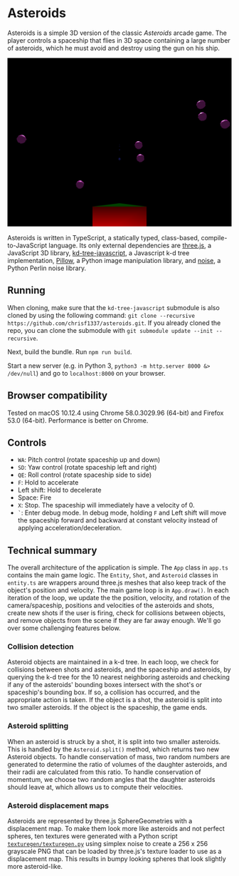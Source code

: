 # Asteroids
Asteroids is a simple 3D version of the classic *Asteroids* arcade game. The
player controls a spaceship that flies in 3D space containing a large number of
asteroids, which he must avoid and destroy using the gun on his ship.

![Example screenshot](static/ex1.png)

Asteroids is written in TypeScript, a statically typed, class-based,
compile-to-JavaScript language. Its only external dependencies are
[three.js](https://threejs.org/), a JavaScript 3D library,
[kd-tree-javascript](https://github.com/ubilabs/kd-tree-javascript), a
Javascript k-d tree implementation, [Pillow](https://python-pillow.org/), a
Python image manipulation library, and
[noise](https://pypi.python.org/pypi/noise/), a Python Perlin noise library.

## Running
When cloning, make sure that the `kd-tree-javascript` submodule is also cloned
by using the following command: `git clone --recursive
https://github.com/chrisf1337/asteroids.git`. If you already cloned the repo,
you can clone the submodule with `git submodule update --init --recursive`.

Next, build the bundle. Run `npm run build`.

Start a new server (e.g. in Python 3, `python3 -m http.server 8000 &>
/dev/null`) and go to `localhost:8000` on your browser.

## Browser compatibility
Tested on macOS 10.12.4 using Chrome 58.0.3029.96 (64-bit) and Firefox 53.0
(64-bit). Performance is better on Chrome.

## Controls
- `WA`: Pitch control (rotate spaceship up and down)
- `SD`: Yaw control (rotate spaceship left and right)
- `QE`: Roll control (rotate spaceship side to side)
- `F`: Hold to accelerate
- Left shift: Hold to decelerate
- Space: Fire
- `X`: Stop. The spaceship will immediately have a velocity of 0.
- `` ` ``: Enter debug mode. In debug mode, holding `F` and Left shift will move
  the spaceship forward and backward at constant velocity instead of applying
  acceleration/deceleration.

## Technical summary
The overall architecture of the application is simple. The `App` class in
`app.ts` contains the main game logic. The `Entity`, `Shot`, and `Asteroid`
classes in `entity.ts` are wrappers around three.js meshes that also keep track
of the object's position and velocity. The main game loop is in `App.draw()`. In
each iteration of the loop, we update the the position, velocity, and rotation
of the camera/spaceship, positions and velocities of the asteroids and shots,
create new shots if the user is firing, check for collisions between objects,
and remove objects from the scene if they are far away enough. We'll go over
some challenging features below.

### Collision detection
Asteroid objects are maintained in a k-d tree. In each loop, we check for
collisions between shots and asteroids, and the spaceship and asteroids, by
querying the k-d tree for the 10 nearest neighboring asteroids and checking if
any of the asteroids' bounding boxes intersect with the shot's or spaceship's
bounding box. If so, a collision has occurred, and the appropriate action is
taken. If the object is a shot, the asteroid is split into two smaller
asteroids. If the object is the spaceship, the game ends.

### Asteroid splitting
When an asteroid is struck by a shot, it is split into two smaller asteroids.
This is handled by the `Asteroid.split()` method, which returns two new Asteroid
objects. To handle conservation of mass, two random numbers are generated to
determine the ratio of volumes of the daughter asteroids, and their radii are
calculated from this ratio. To handle conservation of momentum, we choose two
random angles that the daughter asteroids should leave at, which allows us to
compute their velocities.

### Asteroid displacement maps
Asteroids are represented by three.js SphereGeometries with a displacement map.
To make them look more like asteroids and not perfect spheres, ten textures were
generated with a Python script
[`texturegen/texturegen.py`](texturegen/texturegen.py) using simplex noise to
create a 256 x 256 grayscale PNG that can be loaded by three.js's texture loader
to use as a displacement map. This results in bumpy looking spheres that look
slightly more asteroid-like.

